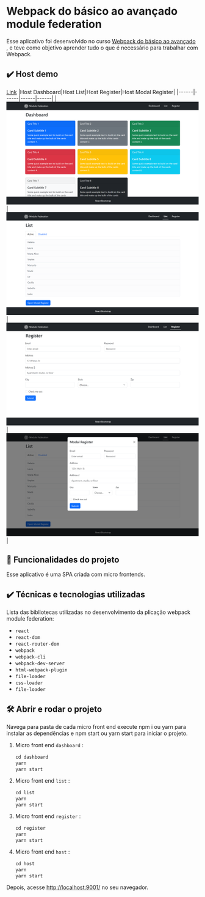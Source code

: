 # Webpack do básico ao avançado module federation

Esse aplicativo foi desenvolvido no curso <a href="https://www.udemy.com/course/webpack-do-basico-ao-avancado-com-projeto/" target="_blank">Webpack do básico ao avançado</a> , e teve como objetivo aprender tudo o que é necessário para trabalhar com Webpack.

## ✔️ Host demo 
<a href="https://host-five-tan.vercel.app/" target="_blank">Link</a>
|Host Dashboard|Host List|Host Register|Host Modal Register|
|------|------|------|------|
|<img src="host-dashboard.png" alt="Dashboard" >|<img src="host-list.png" alt="List" >|<img src="host-register.png" alt="Register" >|<img src="host-modal-register.png" alt="Modal Register" >|

## 🔨 Funcionalidades do projeto

Esse aplicativo é uma SPA criada com micro frontends.

## ✔️ Técnicas e tecnologias utilizadas

Lista das bibliotecas utilizadas no desenvolvimento da plicação webpack module federation:

- `react`
- `react-dom`
- `react-router-dom`
- `webpack`
- `webpack-cli`
- `webpack-dev-server`
- `html-webpack-plugin`
- `file-loader`
- `css-loader`
- `file-loader`

## 🛠️ Abrir e rodar o projeto

Navega para pasta de cada micro front end execute npm i ou yarn para instalar as dependências e npm start ou yarn start para iniciar o projeto.

1. Micro front end `dashboard` :
   ```shell
   cd dashboard  
   yarn
   yarn start
   ```
2. Micro front end `list` :
   ```shell
   cd list  
   yarn
   yarn start
   ```
3. Micro front end `register` :
   ```shell
   cd register  
   yarn
   yarn start
   ```
4. Micro front end `host` :
   ```shell
   cd host  
   yarn
   yarn start
   ```
Depois, acesse <a href="http://localhost:9001/" target="_blank">http://localhost:9001/</a> no seu navegador. 

